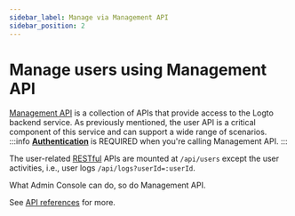 ```yaml
---
sidebar_label: Manage via Management API
sidebar_position: 2
---
```


<head>
  <link rel="canonical" href="https://docs.logto.io/user-management/manage-users/#manage-via-logto-management-api" />
</head>

# Manage users using Management API

[Management API](../../../docs/references/core/README.mdx#management-api) is a collection of APIs that provide access to the Logto backend service. As previously mentioned, the user API is a critical component of this service and can support a wide range of scenarios.
:::info
[**Authentication**](../../../docs/references/core/README.mdx#authentication) is REQUIRED when you're calling Management API.
:::

The user-related [RESTful](https://en.wikipedia.org/wiki/Representational_state_transfer)
APIs are mounted at `/api/users` except the user activities, i.e., user logs `/api/logs?userId=:userId`.

What Admin Console can do, so do Management API.

See <a href="https://openapi.logto.io/group/endpoint-users" target="_blank">API references</a> for more.
